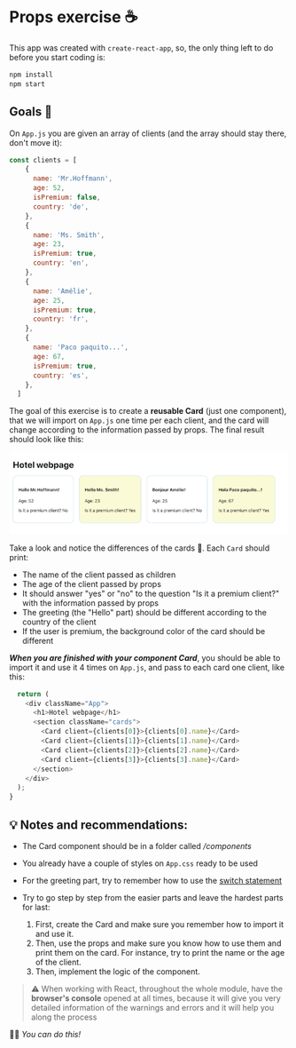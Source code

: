 # Props exercise ☕️

This app was created with <code>create-react-app</code>, so, the only thing left to do before you start coding is:

```bash
npm install
npm start
```

## Goals 🎯

On <code>App.js</code> you are given an array of clients (and the array should stay there, don't move it):

```js
const clients = [
    {
      name: 'Mr.Hoffmann',
      age: 52,
      isPremium: false,
      country: 'de',
    },
    {
      name: 'Ms. Smith',
      age: 23,
      isPremium: true,
      country: 'en',
    },
    {
      name: 'Amélie',
      age: 25,
      isPremium: true,
      country: 'fr',
    },
    {
      name: 'Paco paquito...',
      age: 67,
      isPremium: true,
      country: 'es',
    },
  ]
```

The goal of this exercise is to create a **reusable Card** (just one component), that we will import on <code>App.js</code> one time per each client, and the card will change according to the information passed by props. The final result should look like this:

![](final.png)


Take a look and notice the differences of the cards 👀. Each <code>Card</code> should print:
- The name of the client passed as children
- The age of the client passed by props
- It should answer "yes" or "no" to the question "Is it a premium client?" with the information passed by props
- The greeting (the "Hello" part) should be different according to the country of the client
- If the user is premium, the background color of the card should be different



***When you are finished with your component Card***, you should be able to import it and use it 4 times on <code>App.js</code>, and pass to each card one client, like this:

```js
  return (
    <div className="App">
      <h1>Hotel webpage</h1>
      <section className="cards">
        <Card client={clients[0]}>{clients[0].name}</Card>
        <Card client={clients[1]}>{clients[1].name}</Card>
        <Card client={clients[2]}>{clients[2].name}</Card>
        <Card client={clients[3]}>{clients[3].name}</Card>
      </section>
    </div>
  );
}
```

## 💡 Notes and recommendations:
- The Card component should be in a folder called */components*
- You already have a couple of styles on <code>App.css</code> ready to be used 
- For the greeting part, try to remember how to use the [switch statement](https://developer.mozilla.org/en-US/docs/Web/JavaScript/Reference/Statements/switch)
- Try to go step by step from the easier parts and leave the hardest parts for last: 

  1. First, create the Card and make sure you remember how to import it and use it. 
  2. Then, use the props and make sure you know how to use them and print them on the card. For instance, try to print the name or the age of the client.
  3. Then, implement the logic of the component.

> ⚠️ When working with React, throughout the whole module, have the **browser's console** opened at all times, because it will give you very detailed information of the warnings and errors and it will help you along the process 

💪🏼 _You can do this!_




